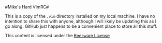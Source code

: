 #Mike's Hard VimRC#

This is a copy of the ``.vim`` directory installed on my local machine. I have no intention to share this with anyone, although I will likely be updating this as I go along. GitHub just happens to be a convenient place to store all this stuff.

This content is licensed under the [Beerware License](https://fedoraproject.org/wiki/Licensing/Beerware)
